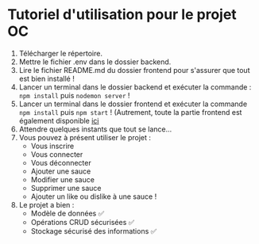 # Tutoriel d'utilisation pour le projet OC

1. Télécharger le répertoire.
2. Mettre le fichier .env dans le dossier backend.
3. Lire le fichier README.md du dossier frontend pour s'assurer que tout est bien installé !
4. Lancer un terminal dans le dossier backend et exécuter la commande : `npm install` puis `nodemon server` !
5. Lancer un terminal dans le dossier frontend et exécuter la commande `npm install` puis `npm start` ! (Autrement, toute la partie frontend est également disponible [ici](https://github.com/OpenClassrooms-Student-Center/dwj-projet6)
6. Attendre quelques instants que tout se lance...
7. Vous pouvez à présent utiliser le projet :
    - Vous inscrire
    - Vous connecter
    - Vous déconnecter
    - Ajouter une sauce
    - Modifier une sauce
    - Supprimer une sauce
    - Ajouter un like ou dislike à une sauce !
8. Le projet a bien :
    - Modèle de données ✅
    - Opérations CRUD sécurisées ✅
    - Stockage sécurisé des informations ✅

